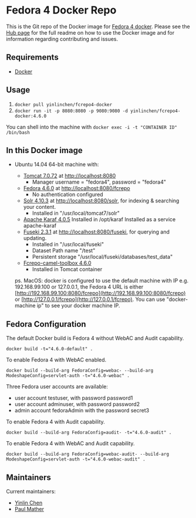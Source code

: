 # Fedora 4 Docker Repo

This is the Git repo of the Docker image for [Fedora 4 docker](https://hub.docker.com/r/yinlinchen/fcrepo4-docker/). Please see the [Hub page](https://hub.docker.com/r/yinlinchen/fcrepo4-docker/) for the full readme on how to use the Docker image and for information regarding contributing and issues.

## Requirements

* [Docker](https://www.docker.com/)

## Usage

1. `docker pull yinlinchen/fcrepo4-docker`
2. `docker run -it -p 8080:8080 -p 9080:9080 -d yinlinchen/fcrepo4-docker:4.6.0`

You can shell into the machine with `docker exec -i -t "CONTAINER ID" /bin/bash`

## In this Docker image

* Ubuntu 14.04 64-bit machine with: 
  * [Tomcat 7.0.72](https://tomcat.apache.org) at [http://localhost:8080](http://localhost:8080)
    * Manager username = "fedora4", password = "fedora4"
  * [Fedora 4.6.0](https://wiki.duraspace.org/display/FF/Downloads) at [http://localhost:8080/fcrepo](http://localhost:8080/fcrepo)
    * No authentication configured
  * [Solr 4.10.3](https://lucene.apache.org/solr/) at [http://localhost:8080/solr](http://localhost:8080/solr), for indexing & searching your content.
    * Installed in "/usr/local/tomcat7/solr"
  * [Apache Karaf 4.0.5](http://karaf.apache.org/)
    Installed in /opt/karaf
    Installed as a service apache-karaf
  * [Fuseki 2.3.1](https://jena.apache.org/documentation/serving_data/index.html) at [http://localhost:8080/fuseki](http://localhost:8080/fuseki), for querying and updating.
    * Installed in "/usr/local/fuseki"
    * Dataset Path name "/test"
    * Persistent storage "/usr/local/fuseki/databases/test_data"
  * [Fcrepo-camel-toolbox 4.6.0](https://github.com/fcrepo4-labs/fcrepo-camel-toolbox)
    * Installed in Tomcat container

  ps. MacOS: docker is configured to use the default machine with IP e.g. 192.168.99.100 or 127.0.0.1, the Fedora 4 URL is either [http://192.168.99.100:8080/fcrepo](http://192.168.99.100:8080/fcrepo) or [http://127.0.0.1/fcrepo](http://127.0.0.1/fcrepo). You can use "docker-machine ip" to see your docker machine IP.


## Fedora Configuration
The default Docker build is Fedora 4 without WebAC and Audit capability.
```
docker build -t="4.6.0-default" .
```

To enable Fedora 4 with WebAC enabled.
```
docker build --build-arg FedoraConfig=webac- --build-arg ModeshapeConfig=servlet-auth -t="4.6.0-webac" .
```
Three Fedora user accounts are available:
  * user account testuser, with password password1
  * user account adminuser, with password password2
  * admin account fedoraAdmin with the password secret3

To enable Fedora 4 with Audit capability. 
```
docker build --build-arg FedoraConfig=audit- -t="4.6.0-audit" .
```

To enable Fedora 4 with WebAC and Audit capability.
```
docker build --build-arg FedoraConfig=webac-audit- --build-arg ModeshapeConfig=servlet-auth -t="4.6.0-webac-audit" .
```


## Maintainers

Current maintainers:

* [Yinlin Chen](https://github.com/yinlinchen)
* [Paul Mather](https://github.com/pmather)